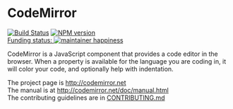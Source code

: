 # CodeMirror
[![Build Status](https://travis-ci.org/codemirror/CodeMirror.svg)](https://travis-ci.org/codemirror/CodeMirror)
[![NPM version](https://img.shields.io/npm/v/codemirror.svg)](https://www.npmjs.org/package/codemirror)  
[Funding status: ![maintainer happiness](https://marijnhaverbeke.nl/fund/status_s.png)](https://marijnhaverbeke.nl/fund/)

CodeMirror is a JavaScript component that provides a code editor in
the browser. When a property is available for the language you are coding
in, it will color your code, and optionally help with indentation.

The project page is http://codemirror.net  
The manual is at http://codemirror.net/doc/manual.html  
The contributing guidelines are in [CONTRIBUTING.md](https://github.com/codemirror/CodeMirror/blob/master/CONTRIBUTING.md)
